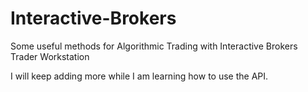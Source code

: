 # Interactive-Brokers
Some useful methods for Algorithmic Trading with Interactive Brokers Trader Workstation

I will keep adding more while I am learning how to use the API.
